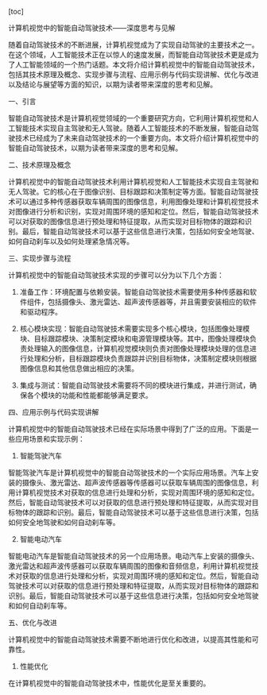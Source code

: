 
[toc]                    
                
                
计算机视觉中的智能自动驾驶技术——深度思考与见解

随着自动驾驶技术的不断进展，计算机视觉成为了实现自动驾驶的主要技术之一。在这个领域，人工智能技术正在以惊人的速度发展，而智能自动驾驶技术更是成为了人工智能领域的一个热门话题。本文将介绍计算机视觉中的智能自动驾驶技术，包括其技术原理及概念、实现步骤与流程、应用示例与代码实现讲解、优化与改进以及结论与展望等方面的知识，以期为读者带来深度的思考和见解。

一、引言

智能自动驾驶技术是计算机视觉领域的一个重要研究方向，它利用计算机视觉和人工智能技术实现自主驾驶和无人驾驶。随着人工智能技术的不断发展，智能自动驾驶技术已经成为了未来自动驾驶技术的一个重要方向。本文将介绍计算机视觉中的智能自动驾驶技术，以期为读者带来深度的思考和见解。

二、技术原理及概念

计算机视觉中的智能自动驾驶技术利用计算机视觉和人工智能技术实现自主驾驶和无人驾驶。它的核心在于图像识别、目标跟踪和决策制定等方面。智能自动驾驶技术可以通过多种传感器获取车辆周围的图像信息，利用图像处理和计算机视觉技术对图像进行分析和识别，实现对周围环境的感知和定位。然后，智能自动驾驶技术可以对获取的图像信息进行预处理和特征提取，从而实现对目标物体的跟踪和识别。最后，智能自动驾驶技术可以基于这些信息进行决策，包括如何安全地驾驶、如何自动刹车以及如何处理紧急情况等。

三、实现步骤与流程

计算机视觉中的智能自动驾驶技术实现的步骤可以分为以下几个方面：

1. 准备工作：环境配置与依赖安装。智能自动驾驶技术需要使用多种传感器和软件组件，包括摄像头、激光雷达、超声波传感器等，并且需要安装相应的软件和驱动程序。

2. 核心模块实现：智能自动驾驶技术需要实现多个核心模块，包括图像处理模块、目标跟踪模块、决策制定模块和电源管理模块等。其中，图像处理模块负责处理输入的图像信息，计算机视觉模块则负责对图像处理模块处理的信息进行处理和分析，目标跟踪模块负责跟踪并识别目标物体，决策制定模块则根据图像信息和其他信息做出相应的决策。

3. 集成与测试：智能自动驾驶技术需要将不同的模块进行集成，并进行测试，确保各个模块的功能和性能都能够满足要求。

四、应用示例与代码实现讲解

计算机视觉中的智能自动驾驶技术已经在实际场景中得到了广泛的应用。下面是一些应用场景和实现示例：

1. 智能驾驶汽车

智能驾驶汽车是计算机视觉中的智能自动驾驶技术的一个实际应用场景。汽车上安装的摄像头、激光雷达、超声波传感器等传感器可以获取车辆周围的图像信息，利用计算机视觉技术对获取的信息进行处理和分析，实现对周围环境的感知和定位。然后，智能自动驾驶技术可以对获取的信息进行预处理和特征提取，从而实现对目标物体的跟踪和识别。最后，智能自动驾驶技术可以基于这些信息进行决策，包括如何安全地驾驶和如何自动刹车等。

2. 智能电动汽车

智能电动汽车是智能自动驾驶技术的另一个应用场景。电动汽车上安装的摄像头、激光雷达和超声波传感器可以获取车辆周围的图像和音频信息，利用计算机视觉技术对获取的信息进行处理和分析，实现对周围环境的感知和定位。然后，智能自动驾驶技术可以对获取的信息进行预处理和特征提取，从而实现对目标物体的跟踪和识别。最后，智能自动驾驶技术可以基于这些信息进行决策，包括如何安全地驾驶和如何自动刹车等。

五、优化与改进

计算机视觉中的智能自动驾驶技术需要不断地进行优化和改进，以提高其性能和可靠性。

1. 性能优化

在计算机视觉中的智能自动驾驶技术中，性能优化是至关重要的。

